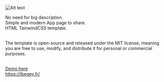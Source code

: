 <img src="https://lbegey.fr/imgs/app1.png" alt="Alt text" title="Optional title"><br>

No need for big description.<br>
Simple and modern App page to share.<br>
HTML TainwindCSS template.<br><br>

The template is open-source and released under the MIT license, meaning you are free to use, modify, and distribute it for personal or commercial purposes.<br><br>

<a href="https://lbegey.fr/app.html">Demo here</a><br>
<a href='https://lbegey.fr/'>https://lbegey.fr/</a>
